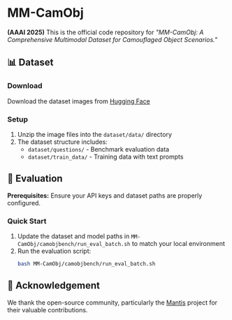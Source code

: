# MM-CamObj
**(AAAI 2025)** This is the official code repository for *"MM-CamObj: A Comprehensive Multimodal Dataset for Camouflaged Object Scenarios."*

## 📊 Dataset

### Download
Download the dataset images from [Hugging Face](https://huggingface.co/datasets/Winston-Yuan/MM-CamObj)

### Setup
1. Unzip the image files into the `dataset/data/` directory
2. The dataset structure includes:
   - `dataset/questions/` - Benchmark evaluation data
   - `dataset/train_data/` - Training data with text prompts

## 🚀 Evaluation

**Prerequisites:** Ensure your API keys and dataset paths are properly configured.

### Quick Start
1. Update the dataset and model paths in `MM-CamObj/camobjbench/run_eval_batch.sh` to match your local environment
2. Run the evaluation script:
   ```bash
   bash MM-CamObj/camobjbench/run_eval_batch.sh
   ```

## 🙏 Acknowledgement
We thank the open-source community, particularly the [Mantis](https://tiger-ai-lab.github.io/Mantis/) project for their valuable contributions.
